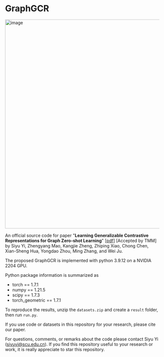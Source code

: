 # GraphGCR

<img width="1844" height="684" alt="image" src="https://github.com/user-attachments/assets/f4202bec-94b9-45fe-a0fe-1da9bc92f145" />

An official source code for paper "**Learning Generalizable Contrastive Representations for Graph Zero-shot Learning**" [[pdf]](https://ieeexplore.ieee.org/abstract/document/11125500) [Accepted by TMM] 
by Siyu Yi, Zhengyang Mao, Kangjie Zheng, Zhiping Xiao, Chong Chen, Xian-Sheng Hua, Yongdao Zhou, Ming Zhang, and Wei Ju.

The proposed GraphGCR is implemented with python 3.9.12 on a NVIDIA 2204 GPU. 

Python package information is summarized as

- torch == 1.7.1
- numpy == 1.21.5
- scipy == 1.7.3
- torch_geometric == 1.7.1

To reproduce the results, unzip the `datasets.zip` and create a `result` folder, then run `run.py`.

If you use code or datasets in this repository for your research, please cite our paper.

For questions, comments, or remarks about the code please contact Siyu Yi (siyuyi@scu.edu.cn). If you find this repository useful to your research or work, it is really appreciate to star this repository.
